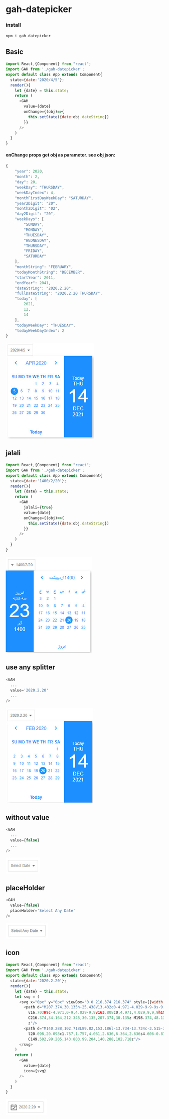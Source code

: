 # gah-datepicker
### install
```javascript
npm i gah-datepicker
```
## Basic
```javascript
import React,{Component} from "react";
import GAH from './gah-datepicker';
export default class App extends Component{
  state={date:'2020/4/5'};
  render(){
    let {date} = this.state;
    return (
      <GAH
        value={date}
        onChange={(obj)=>{
          this.setState({date:obj.dateString})
        }}
      />
    )
  }
}

```
#### onChange props get obj as parameter. see obj json:
```javascript
{
    "year": 2020,
    "month": 2,
    "day": 20,
    "weekDay": "THURSDAY",
    "weekDayIndex": 4,
    "monthFirstDayWeekDay": "SATURDAY",
    "year2Digit": "20",
    "month2Digit": "02",
    "day2Digit": "20",
    "weekDays": [
        "SUNDAY",
        "MONDAY",
        "THUESDAY",
        "WEDNESDAY",
        "THURSDAY",
        "FRIDAY",
        "SATURDAY"
    ],
    "monthString": "FEBRUARY",
    "todayMonthString": "DECEMBER",
    "startYear": 2011,
    "endYear": 2041,
    "dateString": "2020.2.20",
    "fullDateString": "2020.2.20 THURSDAY",
    "today": [
        2021,
        12,
        14
    ],
    "todayWeekDay": "THUESDAY",
    "todayWeekDayIndex": 2
}
```
![alt text](/images/1.jpg)

## jalali
```javascript
import React,{Component} from "react";
import GAH from './gah-datepicker';
export default class App extends Component{
  state={date:'1400/2/20'};
  render(){
    let {date} = this.state;
    return (
      <GAH
        jalali={true}
        value={date}
        onChange={(obj)=>{
          this.setState({date:obj.dateString})
        }}
      />
    )
  }
}

```
![alt text](/images/2.jpg)

## use any splitter
```javascript
<GAH
  ...
  value='2020.2.20'
  ...
/>
```
![alt text](/images/3.jpg)

## without value
```javascript
<GAH
  ...
  value={false}
  ...
/>
```
![alt text](/images/4.jpg)
## placeHolder
```javascript
<GAH
  value={false}
  placeHolder='Select Any Date'
/>
```
![alt text](/images/5.jpg)
## icon
```javascript
import React,{Component} from "react";
import GAH from './gah-datepicker';
export default class App extends Component{
  state={date:'2020.2.20'};
  render(){
    let {date} = this.state;
    let svg = (
      <svg x="0px" y="0px" viewBox="0 0 216.374 216.374" style={{width:20,height:20,marginRight:6}} fill='#666'>
        <path d="M207.374,30.135h-25.438V13.432c0-4.971-4.029-9-9-9s-9,4.029-9,9v16.703H52.438V13.432c0-4.971-4.029-9-9-9s-9,4.029-9,9
          v16.703H9c-4.971,0-9,4.029-9,9v163.808c0,4.971,4.029,9,9,9h198.374c4.971,0,9-4.029,9-9V39.135
          C216.374,34.164,212.345,30.135,207.374,30.135z M198.374,48.135v19.997H18V48.135H198.374z M18,193.942V86.132h180.374v107.811H18
          z"/>
        <path d="M140.288,102.718L89.82,153.186l-13.734-13.734c-3.515-3.514-9.213-3.514-12.728,0c-3.515,3.515-3.514,9.214,0,12.729
          l20.098,20.098c1.757,1.757,4.061,2.636,6.364,2.636s4.606-0.879,6.364-2.636l56.832-56.831c3.515-3.515,3.515-9.214,0-12.729
          C149.502,99.205,143.803,99.204,140.288,102.718z"/>
      </svg>
    )
    return (
      <GAH
        value={date}
        icon={svg}
      />
    )
  }
}

```
![alt text](/images/6.jpg)


